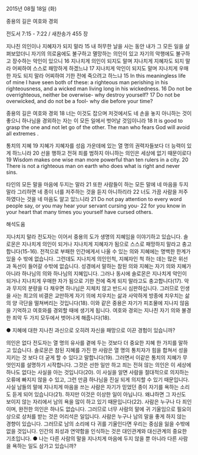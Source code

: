 2015년 08월 18일 (화)

중용의 길은 여호와 경외



전도서 7:15 - 7:22 / 새찬송가 455 장


지나친 의인이나 지혜자가 되지 말라
15 내 허무한 날을 사는 동안 내가 그 모든 일을 살펴보았더니 자기의 의로움에도 불구하고 멸망하는 의인이 있고 자기의 악행에도 불구하고 장수하는 악인이 있으니 16 지나치게 의인이 되지도 말며 지나치게 지혜자도 되지 말라 어찌하여 스스로 패망하게 하겠느냐 17 지나치게 악인이 되지도 말며 지나치게 우매한 자도 되지 말라 어찌하여 기한 전에 죽으려고 하느냐 
15 In this meaningless life of mine I have seen both of these: a righteous man perishing in his righteousness, and a wicked man living long in his wickedness. 16 Do not be overrighteous, neither be overwise- why destroy yourself? 17 Do not be overwicked, and do not be a fool- why die before your time? 

중용의 길은 여호와 경외
18 너는 이것도 잡으며 저것에서도 네 손을 놓지 아니하는 것이 좋으니 하나님을 경외하는 자는 이 모든 일에서 벗어날 것임이니라 
18 It is good to grasp the one and not let go of the other. The man who fears God will avoid all extremes .

통치의 지혜
19 지혜가 지혜자를 성읍 가운데에 있는 열 명의 권력자들보다 더 능력이 있게 하느니라 20 선을 행하고 전혀 죄를 범하지 아니하는 의인은 세상에 없기 때문이로다 
19 Wisdom makes one wise man more powerful than ten rulers in a city. 20 There is not a righteous man on earth who does what is right and never sins.   

타인의 모든 말을 마음에 두지는 말라
21 또한 사람들이 하는 모든 말에 네 마음을 두지 말라 그리하면 네 종이 너를 저주하는 것을 듣지 아니하리라 22 너도 가끔 사람을 저주하였다는 것을 네 마음도 알고 있느니라 
21 Do not pay attention to every word people say, or you may hear your servant cursing you- 22 for you know in your heart that many times you yourself have cursed others.

해석도움





지나치지 말라
전도자는 이어서 중용의 도가 생명의 지혜임을 이야기하고 있습니다. 솔로몬은 지나치게 의인이 되거나 지나치게 지혜자가 됨으로 스스로 패망하지 말라고 충고합니다(15-16). 전적으로 부패한 인간에게서 나올 수 있는 의와 지혜에는 명백한 한계가 있을 수  밖에 없습니다. 그런데도 지나치게 의인인척, 지혜자인 척 하는 데는 많은 위선과 독선이 들어갈 수밖에 없습니다. 성경에서 말하는 참된 의와 지혜는 자기 의와 지혜가 아니라 하나님의 의와 하나님의 지혜입니다. 그러나 동시에 솔로몬은 지나치게 악인이 되거나 지나치게 우매한 자가 됨으로 기한 전에 죽게 되지 말라고도 충고합니다(17). 악과 무지의 분량을 다 채우면 하나님은 지체치 않고 반드시 심판하십니다. 그러므로 인생을 사는 최고의 비결은 교만하게 자기 의에 치우치는 삶과 사악하게 방종에 치우치는 삶의 양 극단을 떨쳐버리는 것입니다(18). 이와 같은 중용은 자기가 피조물에 지나지 않음을 기억하고 여호와를 경외할 때에 생기게 됩니다. 여호와 경외는 지나친 자기 의와 불경한 죄악 두 가지 모두에서 벗어나게 해줍니다(18).

● 지혜에 대한 지나친 과신으로 오히려 자신을 패망으로 이끈 경험이 있습니까?  

의인은 없다
전도자는 열 명의 유사를 곁에 두는 것보다 더 중요한 지혜 한 가지를 말하고 있습니다. 솔로몬은 참된 지혜를 가진 한 사람은 열 명의 통치자가 힘을 합쳐서 성을 지키는 것 보다 더 굳게 할 수 있다고 말합니다(19). 그러면서 이같은 통치의 지혜가 무엇인지를 설명하기 시작합니다. 그것은 선한 일만 하고 죄는 전혀 않는 의인은 이 세상에 하나도 없다는 사실을 아는 것입니다(20). 이 사실을 알면 사람을 절대적으로 의지하는 오류에 빠지지 않을 수 있고, 그런 만큼 하나님을 진실 되게 의지할 수 있기 때문입니다. 사실 남들의 말에 지나치게 마음을 쓰는 사람은 자기가 믿었던 종이 자기를 욕하는 소리도 듣게 되어 있습니다(21). 하지만 이것은 이상한 일이 아닙니다. 왜냐하면 그 자신도 보이지 않는 자리에서 남의 욕을 많이 하고 있기 때문입니다(22). 사람은 누구나 다 죄인이며, 완전한 의인은 하나도 없습니다. 그러므로 너무 사람의 말에 귀 기울임으로 필요이상으로 상처를 받는 것은 어리석은 일입니다. 사람은 누구나 남의 말을 좋게 하지 않는 경향이 있습니다. 그러므로 남의 소리에 다 귀를 기울인다면 우리는 중심을 잃을 수밖에 없을 것입니다. 인간의 죄성과 연약함을 인식하는 것은 대인관계와 대신관계의 중요한 기초입니다.
● 나는 다른 사람의 말을 지나치게 마음에 두지 않을 뿐 아니라 다른 사람을 욕하는 일도 삼가고 있습니까?